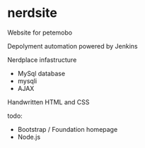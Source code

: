 # nerdsite
Website for petemobo

Depolyment automation powered by Jenkins




Nerdplace infastructure
 - MySql database
 - mysqli 
 - AJAX
 
 Handwritten HTML and CSS
 
 todo:
- Bootstrap / Foundation homepage
- Node.js
